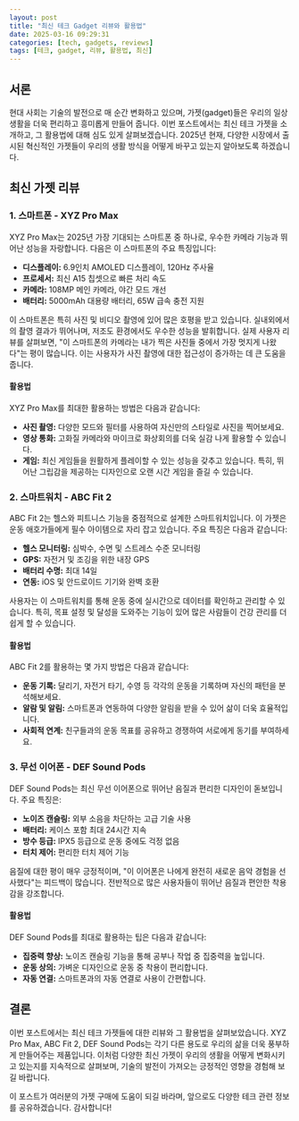 ```yaml
---
layout: post
title: "최신 테크 Gadget 리뷰와 활용법"
date: 2025-03-16 09:29:31
categories: [tech, gadgets, reviews]
tags: [테크, gadget, 리뷰, 활용법, 최신]
---
```


## 서론

현대 사회는 기술의 발전으로 매 순간 변화하고 있으며, 가젯(gadget)들은 우리의 일상 생활을 더욱 편리하고 흥미롭게 만들어 줍니다. 이번 포스트에서는 최신 테크 가젯을 소개하고, 그 활용법에 대해 심도 있게 살펴보겠습니다. 2025년 현재, 다양한 시장에서 출시된 혁신적인 가젯들이 우리의 생활 방식을 어떻게 바꾸고 있는지 알아보도록 하겠습니다.

## 최신 가젯 리뷰

### 1. 스마트폰 - XYZ Pro Max

XYZ Pro Max는 2025년 가장 기대되는 스마트폰 중 하나로, 우수한 카메라 기능과 뛰어난 성능을 자랑합니다. 다음은 이 스마트폰의 주요 특징입니다:

- **디스플레이:** 6.9인치 AMOLED 디스플레이, 120Hz 주사율
- **프로세서:** 최신 A15 칩셋으로 빠른 처리 속도
- **카메라:** 108MP 메인 카메라, 야간 모드 개선
- **배터리:** 5000mAh 대용량 배터리, 65W 급속 충전 지원

이 스마트폰은 특히 사진 및 비디오 촬영에 있어 많은 호평을 받고 있습니다. 실내외에서의 촬영 결과가 뛰어나며, 저조도 환경에서도 우수한 성능을 발휘합니다. 실제 사용자 리뷰를 살펴보면, "이 스마트폰의 카메라는 내가 찍은 사진들 중에서 가장 멋지게 나왔다"는 평이 많습니다. 이는 사용자가 사진 촬영에 대한 접근성이 증가하는 데 큰 도움을 줍니다.

#### 활용법

XYZ Pro Max를 최대한 활용하는 방법은 다음과 같습니다:
- **사진 촬영:** 다양한 모드와 필터를 사용하여 자신만의 스타일로 사진을 찍어보세요.
- **영상 통화:** 고화질 카메라와 마이크로 화상회의를 더욱 실감 나게 활용할 수 있습니다.
- **게임:** 최신 게임들을 원활하게 플레이할 수 있는 성능을 갖추고 있습니다. 특히, 뛰어난 그립감을 제공하는 디자인으로 오랜 시간 게임을 즐길 수 있습니다.

### 2. 스마트워치 - ABC Fit 2

ABC Fit 2는 헬스와 피트니스 기능을 중점적으로 설계한 스마트워치입니다. 이 가젯은 운동 애호가들에게 필수 아이템으로 자리 잡고 있습니다. 주요 특징은 다음과 같습니다:

- **헬스 모니터링:** 심박수, 수면 및 스트레스 수준 모니터링
- **GPS:** 자전거 및 조깅을 위한 내장 GPS
- **배터리 수명:** 최대 14일
- **연동:** iOS 및 안드로이드 기기와 완벽 호환

사용자는 이 스마트워치를 통해 운동 중에 실시간으로 데이터를 확인하고 관리할 수 있습니다. 특히, 목표 설정 및 달성을 도와주는 기능이 있어 많은 사람들이 건강 관리를 더 쉽게 할 수 있습니다.

#### 활용법

ABC Fit 2를 활용하는 몇 가지 방법은 다음과 같습니다:
- **운동 기록:** 달리기, 자전거 타기, 수영 등 각각의 운동을 기록하며 자신의 패턴을 분석해보세요.
- **알람 및 알림:** 스마트폰과 연동하여 다양한 알림을 받을 수 있어 삶이 더욱 효율적입니다.
- **사회적 연계:** 친구들과의 운동 목표를 공유하고 경쟁하여 서로에게 동기를 부여하세요.

### 3. 무선 이어폰 - DEF Sound Pods

DEF Sound Pods는 최신 무선 이어폰으로 뛰어난 음질과 편리한 디자인이 돋보입니다. 주요 특징은:

- **노이즈 캔슬링:** 외부 소음을 차단하는 고급 기술 사용
- **배터리:** 케이스 포함 최대 24시간 지속
- **방수 등급:** IPX5 등급으로 운동 중에도 걱정 없음
- **터치 제어:** 편리한 터치 제어 기능

음질에 대한 평이 매우 긍정적이며, "이 이어폰은 나에게 완전히 새로운 음악 경험을 선사했다"는 피드백이 많습니다. 전반적으로 많은 사용자들이 뛰어난 음질과 편안한 착용감을 강조합니다.

#### 활용법

DEF Sound Pods를 최대로 활용하는 팁은 다음과 같습니다:
- **집중력 향상:** 노이즈 캔슬링 기능을 통해 공부나 작업 중 집중력을 높입니다.
- **운동 상의:** 가벼운 디자인으로 운동 중 착용이 편리합니다.
- **자동 연결:** 스마트폰과의 자동 연결로 사용이 간편합니다.

## 결론

이번 포스트에서는 최신 테크 가젯들에 대한 리뷰와 그 활용법을 살펴보았습니다. XYZ Pro Max, ABC Fit 2, DEF Sound Pods는 각기 다른 용도로 우리의 삶을 더욱 풍부하게 만들어주는 제품입니다. 이처럼 다양한 최신 가젯이 우리의 생활을 어떻게 변화시키고 있는지를 지속적으로 살펴보며, 기술의 발전이 가져오는 긍정적인 영향을 경험해 보길 바랍니다.

이 포스트가 여러분의 가젯 구매에 도움이 되길 바라며, 앞으로도 다양한 테크 관련 정보를 공유하겠습니다. 감사합니다!